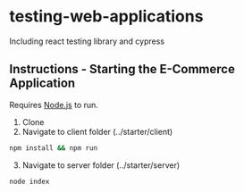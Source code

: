 # testing-web-applications
Including react testing library and cypress


## Instructions - Starting the E-Commerce Application

Requires [Node.js](https://nodejs.org/)  to run.

1. Clone
2. Navigate to client folder (../starter/client)
```sh
npm install && npm run
```
3. Navigate to server folder (../starter/server)
```sh
node index
```
